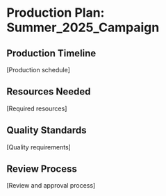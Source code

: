 # Production Plan: Summer_2025_Campaign

## Production Timeline
[Production schedule]

## Resources Needed
[Required resources]

## Quality Standards
[Quality requirements]

## Review Process
[Review and approval process]
